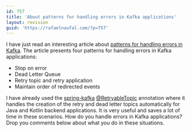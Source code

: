```yaml
---
id: 757
title: 'About patterns for handling errors in Kafka applications'
layout: revision
guid: 'https://rafaelnaufal.com/?p=757'
---
```


I have just read an interesting article about [patterns for handling errors in Kafka](https://www.confluent.io/blog/error-handling-patterns-in-kafka/). The article presents four patterns for handling errors in Kafka applications:

- Stop on error
- Dead Letter Queue
- Retry topic and retry application
- Maintain order of redirected events

I have already used the [spring-kafka](https://spring.io/projects/spring-kafka) [@RetryableTopic](https://docs.spring.io/spring-kafka/reference/retrytopic/retry-config.html#using-the-retryabletopic-annotation) annotation where it handles the creation of the retry and dead letter topics automatically for Java and Kotlin backend applications. It is very useful and saves a lot of time in these scenarios.
How do you handle errors in Kafka applications? Drop you comments below about what you do in these situations.